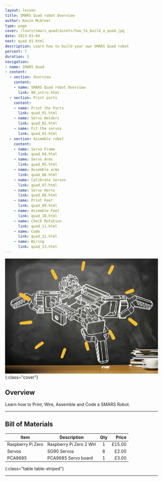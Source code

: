 ```yaml
---
layout: lesson
title: SMARS Quad robot Overview
author: Kevin McAleer
type: page
cover: /learn/smars_quad/assets/how_to_build_a_quad.jpg
date: 2023-03-04
next: quad_01.html
description: Learn how to build your own SMARS Quad robot
percent: 7
duration: 1
navigation:
- name: SMARS Quad
- content:
  - section: Overview
    content:
    - name: SMARS Quad robot Overview
      link: 00_intro.html
  - section: Print parts
    content:
    - name: Print the Parts
      link: quad_01.html
    - name: Servo Holders
      link: quad_02.html
    - name: Fit the servos
      link: quad_03.html
  - section: Assemble robot
    content:
    - name: Servo Frame
      link: quad_04.html
    - name: Servo Arms
      link: quad_05.html
    - name: Assemble arms
      link: quad_06.html
    - name: Calibrate Servos
      link: quad_07.html
    - name: Servo Horns
      link: quad_08.html
    - name: Print Feet
      link: quad_09.html
    - name: Assemble Feet
      link: quad_10.html
    - name: Check Rotation
      link: quad_11.html
    - name: Code
      link: quad_12.html
    - name: Wiring
      link: quad_13.html
---
```



![How to build a SMARS Quad](assets/how_to_build_a_quad.jpg){:class="cover"}

## Overview

Learn how to Print, Wire, Assemble and Code a SMARS Robot.

---

## Bill of Materials

Item              | Description            | Qty |  Price
------------------|------------------------|:---:|------:
Raspberry Pi Zero | Raspberry Pi Zero 2 WH |  1  | £15.00
Servos            | SG90 Servos            |  8  |  £2.00
PCA9685           | PCA9685 Servo board    |  1  |  £3.00
{:class="table table-striped"}

---
